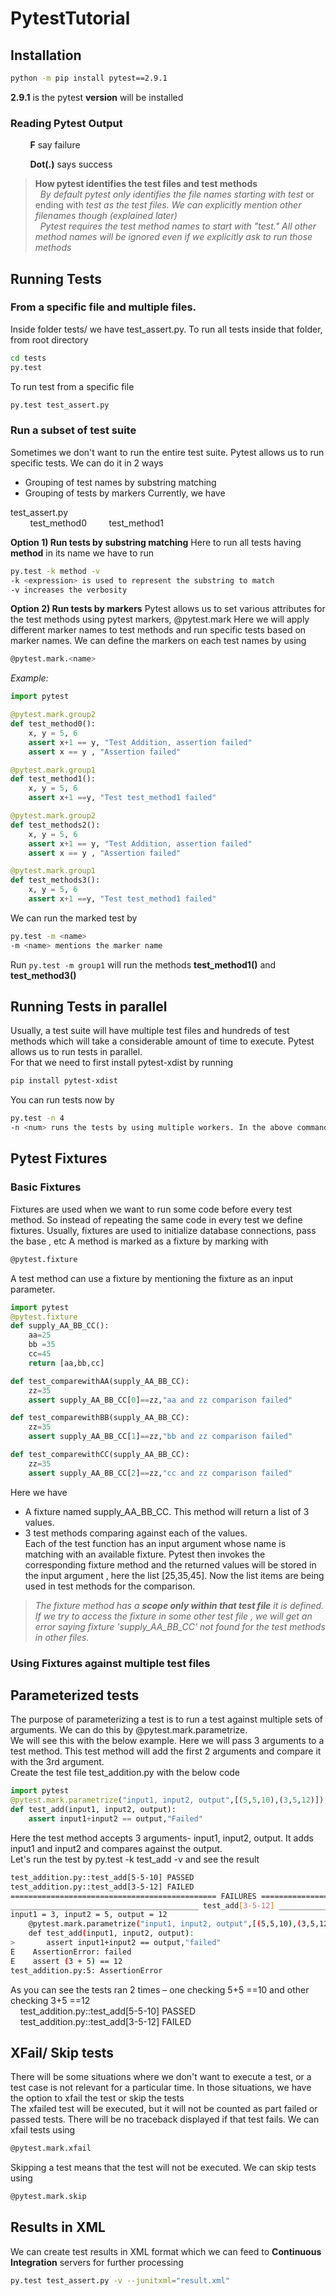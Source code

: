 # PytestTutorial

## Installation
```bash
python -m pip install pytest==2.9.1
```
**2.9.1** is the pytest **version** will be installed

### Reading Pytest Output

&nbsp; &nbsp; &nbsp; &nbsp; **F** say failure

&nbsp; &nbsp; &nbsp; &nbsp; **Dot(.)** says success

>**How pytest identifies the test files and test methods**  
>&nbsp; _By default pytest only identifies the file names starting with test_ or ending with _test as the test files. We can explicitly mention other filenames though (explained later)_  
>&nbsp; _Pytest requires the test method names to start with "test." All other method names will be ignored even if we explicitly ask to run those methods_

## Running Tests
### From a specific file and multiple files.
Inside folder tests/ we have test_assert.py. To run all tests inside that folder, from root directory
```bash
cd tests
py.test 
```

To run test from a specific file
```bash
py.test test_assert.py
```
### Run a subset of test suite
Sometimes we don't want to run the entire test suite. Pytest allows us to run specific tests. We can do it in 2 ways  
* Grouping of test names by substring matching  
* Grouping of tests by markers
Currently, we have

test_assert.py  
&nbsp; &nbsp; &nbsp; &nbsp; test_method0
&nbsp; &nbsp; &nbsp; &nbsp; test_method1

**Option 1) Run tests by substring matching**
Here to run all tests having **method** in its name we have to run
```bash  
py.test -k method -v
-k <expression> is used to represent the substring to match
-v increases the verbosity
```
**Option 2) Run tests by markers**
Pytest allows us to set various attributes for the test methods using pytest markers, @pytest.mark
Here we will apply different marker names to test methods and run specific tests based on marker names. We can define the markers on each test names by using
```bash  
@pytest.mark.<name>
```
_Example:_
```python  
import pytest

@pytest.mark.group2
def test_method0():
	x, y = 5, 6
	assert x+1 == y, "Test Addition, assertion failed"
	assert x == y , "Assertion failed"

@pytest.mark.group1
def test_method1():
	x, y = 5, 6
	assert x+1 ==y, "Test test_method1 failed"

@pytest.mark.group2
def test_methods2():
	x, y = 5, 6
	assert x+1 == y, "Test Addition, assertion failed"
	assert x == y , "Assertion failed"

@pytest.mark.group1
def test_methods3():
	x, y = 5, 6
	assert x+1 ==y, "Test test_method1 failed"
```
We can run the marked test by
```bash  
py.test -m <name>
-m <name> mentions the marker name
```
Run `py.test -m group1` will run the methods **test_method1()** and **test_method3()**

## Running Tests in parallel
Usually, a test suite will have multiple test files and hundreds of test methods which will take a considerable amount of time to execute. Pytest allows us to run tests in parallel.  
For that we need to first install pytest-xdist by running
```bash  
pip install pytest-xdist
```  
You can run tests now by
```bash  
py.test -n 4  
-n <num> runs the tests by using multiple workers. In the above command, there will be 4 workers to run the test
```

## Pytest Fixtures
### Basic Fixtures
Fixtures are used when we want to run some code before every test method. So instead of repeating the same code in every test we define fixtures. Usually, fixtures are used to initialize database connections, pass the base , etc
A method is marked as a fixture by marking with
```bash
@pytest.fixture
```  
A test method can use a fixture by mentioning the fixture as an input parameter.
```python
import pytest
@pytest.fixture
def supply_AA_BB_CC():
	aa=25
	bb =35
	cc=45
	return [aa,bb,cc]

def test_comparewithAA(supply_AA_BB_CC):
	zz=35
	assert supply_AA_BB_CC[0]==zz,"aa and zz comparison failed"

def test_comparewithBB(supply_AA_BB_CC):
	zz=35
	assert supply_AA_BB_CC[1]==zz,"bb and zz comparison failed"

def test_comparewithCC(supply_AA_BB_CC):
	zz=35
	assert supply_AA_BB_CC[2]==zz,"cc and zz comparison failed"
```
Here we have
* A fixture named supply_AA_BB_CC. This method will return a list of 3 values.  
* 3 test methods comparing against each of the values.  
Each of the test function has an input argument whose name is matching with an available fixture. Pytest then invokes the corresponding fixture method and the returned values will be stored in the input argument , here the list [25,35,45]. Now the list items are being used in test methods for the comparison.  
> _The fixture method has a _**scope only within that test file**_ it is defined. If we try to access the fixture in some other test file , we will get an error saying fixture 'supply_AA_BB_CC' not found for the test methods in other files._

### Using Fixtures against multiple test files 
## Parameterized tests
The purpose of parameterizing a test is to run a test against multiple sets of arguments. We can do this by @pytest.mark.parametrize.  
We will see this with the below example. Here we will pass 3 arguments to a test method. This test method will add the first 2 arguments and compare it with the 3rd argument.  
Create the test file test_addition.py with the below code
```python
import pytest
@pytest.mark.parametrize("input1, input2, output",[(5,5,10),(3,5,12)])
def test_add(input1, input2, output):
	assert input1+input2 == output,"Failed"
```
Here the test method accepts 3 arguments- input1, input2, output. It adds input1 and input2 and compares against the output.  
Let's run the test by py.test -k test_add -v and see the result
```bash
test_addition.py::test_add[5-5-10] PASSED                                                                                                                                                                       
test_addition.py::test_add[3-5-12] FAILED                                                                                                                                                                                              
============================================== FAILURES ==============================================
__________________________________________ test_add[3-5-12] __________________________________________
input1 = 3, input2 = 5, output = 12
    @pytest.mark.parametrize("input1, input2, output",[(5,5,10),(3,5,12)])
    def test_add(input1, input2, output):
>   	assert input1+input2 == output,"failed"
E    AssertionError: failed
E    assert (3 + 5) == 12
test_addition.py:5: AssertionError
```
As you can see the tests ran 2 times – one checking 5+5 ==10 and other checking 3+5 ==12  
&nbsp; &nbsp; test_addition.py::test_add[5-5-10] PASSED  
&nbsp; &nbsp; test_addition.py::test_add[3-5-12] FAILED 

## XFail/ Skip tests  
There will be some situations where we don't want to execute a test, or a test case is not relevant for a particular time. In those situations, we have the option to xfail the test or skip the tests  
The xfailed test will be executed, but it will not be counted as part failed or passed tests. There will be no traceback displayed if that test fails. We can xfail tests using  
```bash
@pytest.mark.xfail
```
Skipping a test means that the test will not be executed. We can skip tests using
```bash
@pytest.mark.skip
```
## Results in XML
We can create test results in XML format which we can feed to **Continuous Integration** servers for further processing
```bash
py.test test_assert.py -v --junitxml="result.xml"
```